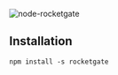 ![node-rocketgate](http://rocketgate.com/images/logo_rocketgate.png)

## Installation ##

    npm install -s rocketgate

